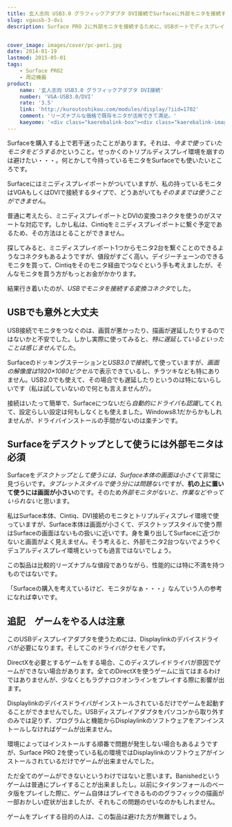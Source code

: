 ```yaml
---
title: 玄人志向 USB3.0 グラフィックアダプタ DVI接続でSurfaceに外部モニタを接続する
slug: vgausb-3-dvi
description: Surface PRO 2に外部モニタを接続するために、USBポートでディスプレイを接続できる変換コネクタを導入しました。USB経由での接続は、画質等に問題があるのではと心配になりましたが、実際に使ってみると杞憂に終わりました。


cover_image: images/cover/pc-peri.jpg
date: 2014-01-19
lastmod: 2015-05-01
tags: 
    - Surface PRO2
    - 周辺機器
product:
    name: '玄人志向 USB3.0 グラフィックアダプタ DVI接続'
    number: 'VGA-USB3.0/DVI'
    rate: '3.5'
    link: 'http://kuroutoshikou.com/modules/display/?iid=1702'
    comment: 'リーズナブルな価格で既存モニタが活用できて満足。'
    kaeyome: '<div class="kaerebalink-box"><div class="kaerebalink-image"><a href="http://www.amazon.co.jp/exec/obidos/ASIN/B0099DGO0E/illusionspace-22/ref=nosim/" rel="nofollow" target="_blank"><img src="http://ecx.images-amazon.com/images/I/31TFAJaA02L._SL160_.jpg" style="border: none;" /></a></div><div class="kaerebalink-info"><div class="kaerebalink-name"><a href="http://www.amazon.co.jp/exec/obidos/ASIN/B0099DGO0E/illusionspace-22/ref=nosim/" rel="nofollow" target="_blank">玄人志向 USB3.0 グラフィックアダプタ DVI接続 バスパワー駆動 VGA-USB3.0/DVI</a><div class="kaerebalink-powered-date">posted with <a href="http://kaereba.com" rel="nofollow" target="_blank">カエレバ</a></div></div><div class="kaerebalink-detail"> 玄人志向     </div><div class="kaerebalink-link1"><div class="shoplinkamazon"><a href="http://www.amazon.co.jp/gp/search?keywords=USB3.0%20VGA-USB3.0%2FDVI&__mk_ja_JP=%83J%83%5E%83J%83i&tag=illusionspace-22" rel="nofollow" target="_blank" title="アマゾン" >Amazonで購入</a></div><div class="shoplinkrakuten"><a href="http://hb.afl.rakuten.co.jp/hgc/0e95387f.f2aef20d.0e953880.25e412bd/?pc=http%3A%2F%2Fsearch.rakuten.co.jp%2Fsearch%2Fmall%2FUSB3.0%2520VGA-USB3.0%252FDVI%2F-%2Ff.1-p.1-s.1-sf.0-st.A-v.2%3Fx%3D0%26scid%3Daf_ich_link_urltxt%26m%3Dhttp%3A%2F%2Fm.rakuten.co.jp%2F" rel="nofollow" target="_blank" title="楽天市場" >楽天市場で購入</a></div></div></div><div class="booklink-footer" style="clear: left"></div></div>'
---
```


Surfaceを購入する上で若干迷ったことがあります。それは、<em>今まで使っていたモニタをどうするか</em>ということ。せっかくのトリプルディスプレイ環境を崩すのは避けたい・・・。何とかして今持っているモニタをSurfaceでも使いたいところです。

Surfaceにはミニディスプレイポートがついていますが、私の持っているモニタはVGAもしくはDVIで接続するタイプで、どうあがいても<em>そのままでは使うことができません</em>。

普通に考えたら、ミニディスプレイポートとDVIの変換コネクタを使うのがスマートな対応です。しかし私は、Cintiqをミニディスプレイポートに繋ぐ予定であるため、その方法はとることができません。

探してみると、ミニディスプレイポート1つからモニタ2台を繋ぐことのできるようなコネクタもあるようですが、値段がすごく高い。デイジーチェーンのできるモニタを買って、Cintiqをそのモニタ経由でつなぐという手も考えましたが、そんなモニタを買う方がもっとお金がかかります。

結果行き着いたのが、<em>USBでモニタを接続する変換コネクタ</em>でした。


## USBでも意外と大丈夫


USB接続でモニタをつなぐのは、画質が悪かったり、描画が遅延したりするのではないかと不安でした。しかし実際に使ってみると、<em>特に遅延しているといったことは感じませんでした</em>。

Surfaceのドッキングステーションと<em>USB3.0で接続</em>して使っていますが、<em>画面の解像度は1920&#215;1080ピクセル</em>で表示できているし、チラツキなども特にありません。USB2.0でも使えて、その場合でも遅延したりというのは特にないらしいです（私は試していないので何とも言えませんが）。

接続はいたって簡単で、Surfaceにつないだら<em>自動的にドライバも認識</em>してくれて、設定らしい設定は何もしなくとも使えました。Windows8.1だからかもしれませんが、ドライバインストールの手間がないのは楽チンです。


## Surfaceをデスクトップとして使うには外部モニタは必須


Surfaceを<em>デスクトップとして使うには、Surface本体の画面は小さく</em>て非常に見づらいです。<em>タブレットスタイルで使う分には問題ない</em>ですが、<strong>机の上に置いて使うには画面が小さい</strong>のです。そのため<em>外部モニタがないと、作業などやっていられない</em>と思います。

私はSurface本体、Cintiq、DVI接続のモニタとトリプルディスプレイ環境で使っていますが、Surface本体は画面が小さくて、デスクトップスタイルで使う際はSurfaceの画面はないもの扱いに近いです。身を乗り出してSurfaceに近づかないと画面がよく見えません。そう考えると、外部モニタ2台つないでようやくデュアルディスプレイ環境といっても過言ではないでしょう。

この製品は比較的リーズナブルな値段でありながら、性能的には特に不満を持つものではないです。

「Surfaceの購入を考えているけど、モニタがなぁ・・・」なんていう人の参考になれば幸いです。


## 追記　ゲームをやる人は注意


このUSBディスプレイアダプタを使うためには、Displaylinkのデバイスドライバが必要になります。そしてこのドライバがクセモノです。

DirectXを必要とするゲームをする場合、このディスプレイドライバが原因でゲームができない場合があります。全てのDirectXを使うゲームに当てはまるわけではありませんが、少なくともラグナロクオンラインをプレイする際に影響が出ます。

Displaylinkのデバイスドライバがインストールされているだけでゲームを起動することができませんでした。USBディスプレイアダプタをパソコンから取り外すのみでは足りず、プログラムと機能からDisplaylinkのソフトウェアをアンインストールしなければゲームが出来ません。

環境によってはインストールする順番で問題が発生しない場合もあるようですが、Surface PRO 2を使っている私の環境ではDisplaylinkのソフトウェアがインストールされているだけでゲームが出来ませんでした。

ただ全てのゲームができないというわけではないと思います。Banishedというゲームは普通にプレイすることが出来ましたし。以前にタイタンフォールのベータ版をプレイした際に、ゲーム自体はプレイできるもののグラフィックの描画が一部おかしい症状が出ましたが、それもこの問題のせいなのかもしれません。

ゲームをプレイする目的の人は、この製品は避けた方が無難でしょう。


  